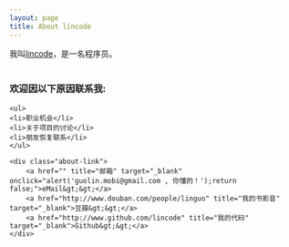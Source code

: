 ```yaml
---
layout: page
title: About lincode
---
```


<div class="entry">
	我叫<a href="/">lincode</a>，是一名程序员。
<br/>
<br/>
	<h3>欢迎因以下原因联系我:</h3>

	<ul>
	<li>职业机会</li>
	<li>关于项目的讨论</li>
	<li>朋友恢复联系</li>
	</ul>

	<div class="about-link">
	    <a href="" title="邮箱" target="_blank" onclick="alert('guolin.mobi@gmail.com , 你懂的！');return false;">eMail&gt;&gt;</a>
	    <a href="http://www.douban.com/people/linguo" title="我的书影音" target="_blank">豆瓣&gt;&gt;</a>
	    <a href="http://www.github.com/lincode" title="我的代码" target="_blank">Github&gt;&gt;</a>
	</div>
</div>


